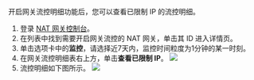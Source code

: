 开启网关流控明细功能后，您可以查看已限制 IP 的流控明细。
1. 登录 [NAT 网关控制台](https://console.cloud.tencent.com/vpc/nat?fromNav)。
2. 在列表中找到需要开启网关流控的 NAT 网关，单击其 ID 进入详情页。
3. 单击选项卡中的**监控**，请选择近7天内，监控时间粒度为1分钟的某一时刻。
4. 在网关流控明细表右上方，单击**查看已限制 IP**。
![](https://main.qcloudimg.com/raw/29d64306221cdc5a19264a4f568528cf.png)
5. 流控明细如下图所示。
![](https://main.qcloudimg.com/raw/95c6ef9674f126078069d4a9570b980a.png)

